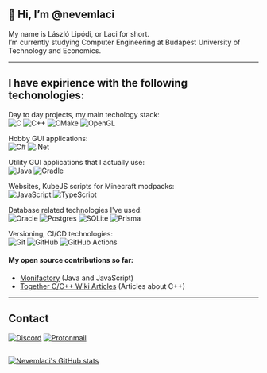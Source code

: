 ## 👋 Hi, I’m @nevemlaci

My name is László Lipódi, or Laci for short.<br> 
I’m currently studying Computer Engineering at Budapest University of Technology and Economics. 

----
## I have expirience with the following techonologies:

Day to day projects, my main techology stack: <br>
![C](https://img.shields.io/badge/c-%2300599C.svg?style=for-the-badge&logo=c&logoColor=white)
![C++](https://img.shields.io/badge/c++-%2300599C.svg?style=for-the-badge&logo=c%2B%2B&logoColor=white)
![CMake](https://img.shields.io/badge/CMake-%23008FBA.svg?style=for-the-badge&logo=cmake&logoColor=white)
![OpenGL](https://img.shields.io/badge/OpenGL-%23FFFFFF.svg?style=for-the-badge&logo=opengl)

Hobby GUI applications: <br>
![C#](https://img.shields.io/badge/c%23-%23239120.svg?style=for-the-badge&logo=csharp&logoColor=white)
![.Net](https://img.shields.io/badge/.NET-5C2D91?style=for-the-badge&logo=.net&logoColor=white)

Utility GUI applications that I actually use: <br>
![Java](https://img.shields.io/badge/java-%23ED8B00.svg?style=for-the-badge&logo=openjdk&logoColor=white)
![Gradle](https://img.shields.io/badge/Gradle-02303A.svg?style=for-the-badge&logo=Gradle&logoColor=white)

Websites, KubeJS scripts for Minecraft modpacks: <br>
![JavaScript](https://img.shields.io/badge/javascript-%23323330.svg?style=for-the-badge&logo=javascript&logoColor=%23F7DF1E)
![TypeScript](https://img.shields.io/badge/typescript-%23007ACC.svg?style=for-the-badge&logo=typescript&logoColor=white)

Database related technologies I've used: <br>
![Oracle](https://img.shields.io/badge/Oracle-F80000?style=for-the-badge&logo=oracle&logoColor=white)
![Postgres](https://img.shields.io/badge/postgres-%23316192.svg?style=for-the-badge&logo=postgresql&logoColor=white)
![SQLite](https://img.shields.io/badge/sqlite-%2307405e.svg?style=for-the-badge&logo=sqlite&logoColor=white)
![Prisma](https://img.shields.io/badge/Prisma-3982CE?style=for-the-badge&logo=Prisma&logoColor=white)

Versioning, CI/CD technologies: <br>
![Git](https://img.shields.io/badge/git-%23F05033.svg?style=for-the-badge&logo=git&logoColor=white)
![GitHub](https://img.shields.io/badge/github-%23121011.svg?style=for-the-badge&logo=github&logoColor=white)
![GitHub Actions](https://img.shields.io/badge/github%20actions-%232671E5.svg?style=for-the-badge&logo=githubactions&logoColor=white)

#### My open source contributions so far:
* [Monifactory](https://github.com/ThePansmith/Monifactory) (Java and JavaScript)
* [Together C/C++ Wiki Articles](https://github.com/TCCPP/wiki) (Articles about C++)

----

## Contact
[![Discord](https://img.shields.io/badge/Discord-%235865F2.svg?style=for-the-badge&logo=discord&logoColor=white)](https://discord.gg/4SwvkJa2)
[![Protonmail](https://img.shields.io/badge/ProtonMail-8B89CC?style=for-the-badge&logo=protonmail&logoColor=white)](mailto:nevemlaci@proton.me)

## 
[![Nevemlaci's GitHub stats](https://github-readme-stats-two-navy-28.vercel.app/api/top-langs?username=nevemlaci&show_icons=true&theme=dark&layout=donut&size_weight=0.5&count_weight=0.5&exclude_repo=cpp_jegyzet)](https://github.com/anuraghazra/github-readme-stats)

<!---
nevemlaci/nevemlaci is a ✨ special ✨ repository because its `README.md` (this file) appears on your GitHub profile.
You can click the Preview link to take a look at your changes.
--->
